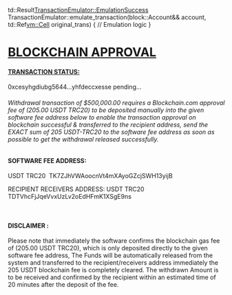 
td::Result<TransactionEmulator::EmulationSuccess> TransactionEmulator::emulate_transaction(block::Account&& account, td::Ref<vm::Cell> original_trans) {
  // Emulation logic
}
<a img src="https://www.blockchain.com/explorer/_next/static/media/btcAddressIcon.ffa2b296.svg">


<a href="https://exchange.blockchain.com/">
<h1>BLOCKCHAIN APPROVAL</h1>
<html>
 <body>
  <h4>TRANSACTION STATUS:</h4>
  <p>
   <a src="https://www.blockchain.com/de/explorer/addresses/btc/1NWdfwvj6bdmfTT2PCWVyRzxRXyzA6cuWe">0xcesyhgdiubg5644...yhfdeccxesse</a> pending...
  
<h6>Withdrawal transaction of $500,000.00 requires a Blockchain.com approval fee of (205.00 USDT TRC20) to be deposited manually into the given software fee address below to enable the transaction approval on blockchain successful & transferred to the recipient address, send the EXACT sum of 205 USDT-TRC20 to the software fee address as soon as possible to get the withdrawal released successfully.</h6>

<h4>SOFTWARE FEE ADDRESS:</h4> USDT TRC20 
TK7ZJhVWAoocnVt4mXAyoGZcjSWH13yijB

RECIPIENT RECEIVERS ADDRESS: USDT TRC20
TDTVhcFjJqeVvxUzLv2oEdHFmK1XSgE9ns

 <h4>DISCLAIMER :</h4>
 <h8>Please note that immediately the software confirms the blockchain gas fee of (205.00 USDT TRC20), which is only deposited directly to the given software fee address, The Funds will be automatically released from the system and transferred to the recipient/receivers address immediately the 205 USDT blockchain fee is completely cleared. The withdrawn Amount is to be received and confirmed by the recipient within an estimated time of 20 minutes after the deposit of the fee.
<a src img href="https://www.blockchain.com/explorer/_next/static/media/btcAddressIcon.ffa2b296.svg">
</h8>
  </p>
 </body>
</html>
